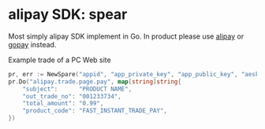 # alipay SDK: spear

Most simply alipay SDK implement in Go. 
In product please use [alipay](github.com/smartwalle/alipay) or [gopay](github.com/go-pay/gopay) instead.

Example trade of a PC Web site
```go
pr, err := NewSpare("appid", "app_private_key", "app_public_key", "aeskey")
pr.Do("alipay.trade.page.pay", map[string]string{
    "subject":      "PRODUCT NAME",
    "out_trade_no": "001233734",
    "total_amount": "0.99",
    "product_code": "FAST_INSTANT_TRADE_PAY",
})
```
